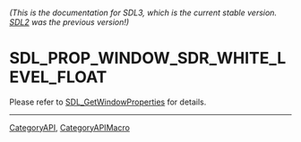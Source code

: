 ###### (This is the documentation for SDL3, which is the current stable version. [SDL2](https://wiki.libsdl.org/SDL2/) was the previous version!)
# SDL_PROP_WINDOW_SDR_WHITE_LEVEL_FLOAT

Please refer to [SDL_GetWindowProperties](SDL_GetWindowProperties) for details.

----
[CategoryAPI](CategoryAPI), [CategoryAPIMacro](CategoryAPIMacro)


